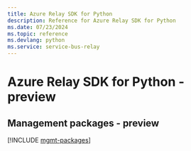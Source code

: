 ```yaml
---
title: Azure Relay SDK for Python
description: Reference for Azure Relay SDK for Python
ms.date: 07/23/2024
ms.topic: reference
ms.devlang: python
ms.service: service-bus-relay
---
```

# Azure Relay SDK for Python - preview

## Management packages - preview
[!INCLUDE [mgmt-packages](relay-mgmt-index.md)]